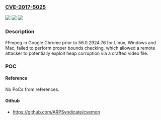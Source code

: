 ### [CVE-2017-5025](https://cve.mitre.org/cgi-bin/cvename.cgi?name=CVE-2017-5025)
![](https://img.shields.io/static/v1?label=Product&message=Google%20Chrome%20prior%20to%2056.0.2924.76%20for%20Linux%2C%20Windows%20and%20Mac&color=blue)
![](https://img.shields.io/static/v1?label=Version&message=Google%20Chrome%20prior%20to%2056.0.2924.76%20for%20Linux%2C%20Windows%20and%20Mac%20&color=brightgreen)
![](https://img.shields.io/static/v1?label=Vulnerability&message=heap%20corruption&color=brightgreen)

### Description

FFmpeg in Google Chrome prior to 56.0.2924.76 for Linux, Windows and Mac, failed to perform proper bounds checking, which allowed a remote attacker to potentially exploit heap corruption via a crafted video file.

### POC

#### Reference
No PoCs from references.

#### Github
- https://github.com/ARPSyndicate/cvemon

